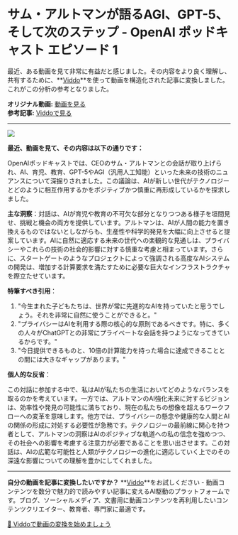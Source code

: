 # サム・アルトマンが語るAGI、GPT-5、そして次のステップ - OpenAI ポッドキャスト エピソード 1

最近、ある動画を見て非常に有益だと感じました。その内容をより良く理解し、共有するために、**[Viddo](https://viddo.pro/)**を使って動画を構造化された記事に変換しました。これがこの分析の参考となりました。

**オリジナル動画:** [動画を見る](https://www.youtube.com/watch?v=DB9mjd-65gw)  
**参考記事:** [Viddoで見る](https://viddo.pro/zh/video-result/4bdfd642-64f3-4be4-aa04-eb705c12a529)

---

![](https://www.youtube.com/embed/DB9mjd-65gw)

**最近、動画を見て、その内容は以下の通りです：**

OpenAIポッドキャストでは、CEOのサム・アルトマンとの会話が取り上げられ、AI、育児、教育、GPT-5やAGI（汎用人工知能）といった未来の技術のニュアンスについて深掘りされました。この議論は、AIが新しい世代がテクノロジーとどのように相互作用するかをポジティブかつ慎重に再形成しているかを探求しました。

**主な洞察**：対話は、AIが育児や教育の不可欠な部分となりつつある様子を垣間見せ、挑戦と機会の両方を提供しています。アルトマンは、AIが人間の能力を置き換えるものではないとしながらも、生産性や科学的発見を大幅に向上させると提案しています。AIに自然に適応する未来の世代への楽観的な見通しは、プライバシーやこれらの技術の社会的影響に対する慎重な考慮と相まっています。さらに、スタートゲートのようなプロジェクトによって強調される高度なAIシステムの開発は、増加する計算要求を満たすために必要な巨大なインフラストラクチャを際立たせています。

**特筆すべき引用**：

1. "今生まれた子どもたちは、世界が常に先進的なAIを持っていたと思うでしょう。それを非常に自然に使うことができると。"
2. "プライバシーはAIを利用する際の核心的な原則であるべきです。特に、多くの人々がChatGPTとの非常にプライベートな会話を持つようになってきているからです。"
3. "今日提供できるものと、10倍の計算能力を持った場合に達成できることとの間には大きなギャップがあります。"

**個人的な反省**：

この対話に参加する中で、私はAIが私たちの生活においてどのようなバランスを取るのかを考えています。一方では、アルトマンのAI強化未来に対するビジョンは、効率性や発見の可能性に満ちており、現在の私たちの想像を超えるワークフローへの変革を意味します。他方では、プライバシーの懸念や健康的な人間とAIの関係の形成に対処する必要性が急務です。テクノロジーの最前線に関心を持つ者として、アルトマンの洞察はAIのポジティブな軌道への私の信念を強めつつ、その社会への影響を考慮する注意力が必要であることを思い出させます。この対話は、AIの広範な可能性と人類がテクノロジーの進化に適応していく上でのその深遠な影響についての理解を豊かにしてくれました。

---

**自分の動画を記事に変換したいですか？** **[Viddo](https://viddo.pro/)**をお試しください - 動画コンテンツを数分で魅力的で読みやすい記事に変えるAI駆動のプラットフォームです。ブログ、ソーシャルメディア、文書用に動画コンテンツを再利用したいコンテンツクリエイター、教育者、専門家に最適です。

[🚀 Viddoで動画の変換を始めましょう](https://viddo.pro/)